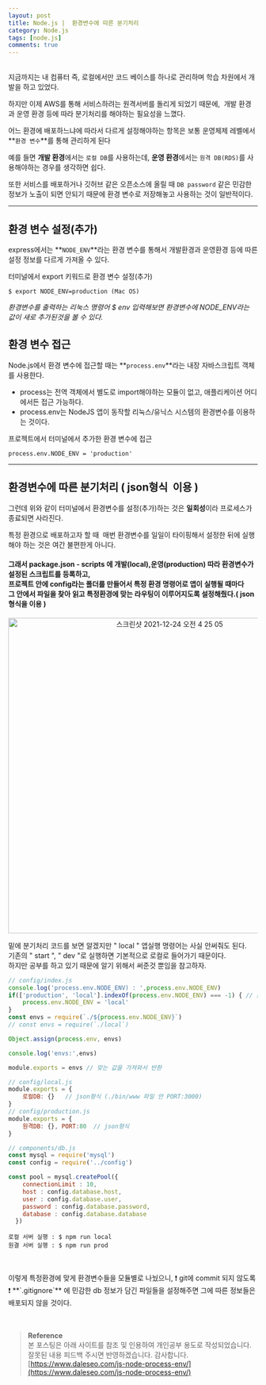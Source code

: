 ```yaml
---
layout: post
title: Node.js |  환경변수에 따른 분기처리
category: Node.js
tags: [node.js]
comments: true
---
```

<br>
지금까지는 내 컴퓨터 즉, 로컬에서만 코드 베이스를 하나로 관리하며 학습 차원에서 개발을 하고 있었다. 

하지만 이제 AWS를 통해 서비스하려는 원격서버를 돌리게 되었기 때문에,  개발 환경과 운영 환경 등에 따라 분기처리를 해야하는 필요성을 느꼈다. 

어느 환경에 배포하느냐에 따라서 다르게 설정해야하는 항목은 보통 운영체제 레벨에서 **`환경 변수`**를 통해 관리하게 된다

예를 들면 **개발 환경**에서는 `로컬 DB`를 사용하는데, **운영 환경**에서는 `원격 DB(RDS)`를 사용해야하는 경우를 생각하면 쉽다.

또한 서비스를 배포하거나 깃허브 같은 오픈소스에 올릴 때 `DB password` 같은 민감한 정보가 노출이 되면 안되기 때문에 환경 변수로 저장해놓고 사용하는 것이 일반적이다.

---

## 환경 변수 설정(추가)

express에서는 **`NODE_ENV`**라는 환경 변수를 통해서 개발환경과 운영환경 등에 따른 설정 정보를 다르게 가져올 수 있다.

터미널에서 export 키워드로 환경 변수 설정(추가)
```shell
$ export NODE_ENV=production (Mac OS)
```

_환경변수를 출력하는 리눅스 명령어 $ env 입력해보면 환경변수에 NODE\_ENV라는 값이 새로 추가된것을 볼 수 있다._ 

## 환경 변수 접근

Node.js에서 환경 변수에 접근할 때는 **`process.env`**라는 내장 자바스크립트 객체를 사용한다.

- process는 전역 객체에서 별도로 import해야하는 모듈이 없고, 애플리케이션 어디에서든 접근 가능하다.
- process.env는 NodeJS 앱이 동작할 리눅스/유닉스 시스템의 환경변수를 이용하는 것이다.

프로젝트에서 터미널에서 추가한 환경 변수에 접근
```shell
process.env.NODE_ENV = 'production'
```

---

## 환경변수에 따른 분기처리 ( json형식  이용 )

그런데 위와 같이 터미널에서 환경변수를 설정(추가)하는 것은 **일회성**이라 프로세스가 종료되면 사라진다.

특정 환경으로 배포하고자 할 때  매번 환경변수를 일일이 타이핑해서 설정한 뒤에 실행해야 하는 것은 여간 불편한게 아니다.

#### 그래서 package.json - scripts 에 개발(local),운영(production) 따라 환경변수가 설정된 스크립트를 등록하고,<br>프로젝트 안에 config라는 폴더를 만들어서 특정 환경 명령어로 앱이 실행될 때마다<br>그 안에서 파일을 찾아 읽고 특정환경에 맞는 라우팅이 이루어지도록 설정해줬다.( json형식을 이용 )

<p align="center"><img width="636" alt="스크린샷 2021-12-24 오전 4 25 05" src="https://user-images.githubusercontent.com/76654131/147284026-4877b3a7-3182-4a42-8b4d-a2e4f7648c15.png"></p>

밑에 분기처리 코드를 보면 알겠지만 " local " 앱실행 명령어는 사실 안써줘도 된다.   
기존의 " start ", " dev "로 실행하면 기본적으로 로컬로 들어가기 때문이다.   
하지만 공부를 하고 있기 때문에 알기 위해서 써준것 뿐임을 참고하자.

```javascript
// config/index.js
console.log('process.env.NODE_ENV) : ',process.env.NODE_ENV)
if(['production', 'local'].indexOf(process.env.NODE_ENV) === -1) { // 분기처리 (local, prod)
    process.env.NODE_ENV = 'local'
}
const envs = require(`./${process.env.NODE_ENV}`)
// const envs = require(`./local`)

Object.assign(process.env, envs)

console.log('envs:',envs)

module.exports = envs // 맞는 값을 가져와서 반환

// config/local.js
module.exports = {
    로컬DB: {}   // json형식 (./bin/www 파일 안 PORT:3000)
}
// config/production.js
module.exports = {
    원격DB: {}, PORT:80  // json형식
}

// components/db.js
const mysql = require('mysql')
const config = require('../config')

const pool = mysql.createPool({
    connectionLimit : 10,
    host : config.database.host,
    user : config.database.user,
    password : config.database.password,
    database : config.database.database
  })
```

```shell
로컬 서버 실행 : $ npm run local
원결 서버 실행 : $ npm run prod
```
<br>
<br> 
이렇게 특정환경에 맞게 환경변수들을 모듈별로 나눴으니, ❗️ git에 commit 되지 않도록 ❗️    
**`.gitignore`** 에 민감한 db 정보가 담긴 파일들을 설정해주면 그에 따른 정보들은 배포되지 않을 것이다.


<br>
<br>
<br>

>**Reference**   
본 포스팅은 아래 사이트를 참조 및 인용하여 개인공부 용도로 작성되었습니다.   
잘못된 내용 피드백 주시면 반영하겠습니다. 감사합니다.   
[https://www.daleseo.com/js-node-process-env/](https://www.daleseo.com/js-node-process-env/)
